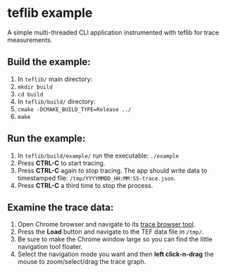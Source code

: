 # teflib example
A simple multi-threaded CLI application instrumented with teflib for trace measurements.

## Build the example:
1. In `teflib/` main directory:
  1. `mkdir build`
  1. `cd build`
1. In `teflib/build/` directory:
  1. `cmake -DCMAKE_BUILD_TYPE=Release ../`
  1. `make`

## Run the example:
1. In `teflib/build/example/` run the executable: `./example`
1. Press **CTRL-C** to start tracing.
1. Press **CTRL-C** again to stop tracing.  The app should write data to timestamped file: `/tmp/YYYYMMDD_HH:MM:SS-trace.json`.
1. Press **CTRL-C** a third time to stop the process.

## Examine the trace data:
1. Open Chrome browser and navigate to its [trace browser tool](chrome://tracing).
1. Press the **Load** button and navigate to the TEF data file in `/tmp/`.
1. Be sure to make the Chrome window large so you can find the little navigation tool floater.
1. Select the navigation mode you want and then **left click-n-drag** the mouse to zoom/select/drag the trace graph.
